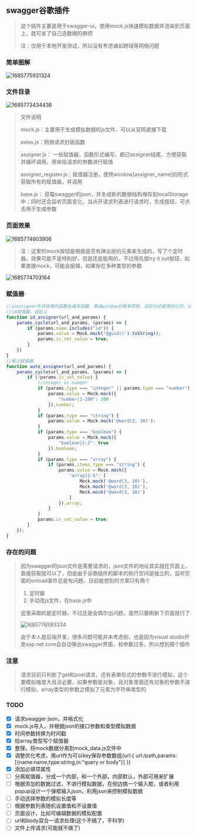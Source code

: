 ## swagger谷歌插件

> 这个插件主要是用于swagger-ui，使用mock.js快速模拟数据并渲染到页面上，就可省了自己造数据的麻烦
>
> 注：仅用于本地开发测试，所以没有考虑诸如跨域等网络问题

### 简单图解

![1685775931324](/images/1685775931324.jpg)

### 文件目录

![1685773434436](/images/1685773434436.jpg)

> 文件说明
>
> mock.js：主要用于生成模拟数据的js文件，可以从官网直接下载
>
> axios.js：网络请求封装函数
>
> assigner.js： 一些赋值器，函数形式编写，都已assigner结尾，方便获取并循环调用，用来给请求的参数进行赋值
>
> assigner_register.js：赋值器注册，使用window[assigner_name]的形式获取所有的赋值器，并调用
>
> base.js： 获取swagger的json，并生成新的数据结构保存到localStorage中；同时还会监听页面变化，当点开请求列表进行请求时，生成按钮，可点击用于生成参数

### 页面效果

![1685774603906](/images/1685774603906.jpg)

> 注：这里的mock按钮是根据是否有弹出层的元素来生成的，写了个定时器，效果可能不是特别好，但是还是能用的，不过得先按try it out按钮，如果直接mock，可能会报错，如果存在多种类型的参数

![1685774703164](/images/1685774703164.jpg)

### 赋值器

```javascript
//以assigner形式结尾的函数名编写函数，再由window对象来获取，这部分还是得优化的，比如mock还是封装出来会好点
//id赋值器，自定义
function id_assigner(url_and_params) {
    params_cycle(url_and_params, (params) => {
        if (params.name.includes("id")) {
            params.value = Mock.mock('@guid()').toString();
            params.is_set_value = true;
        }
    })
}
//默认赋值器
function auto_assigner(url_and_params) {
    params_cycle(url_and_params, (params) => {
        if (!params.is_set_value) {
            //integer or number
            if (params.type === "integer" || params.type === "number") {
                params.value = Mock.mock({
                    "number|1-100": 100
                }).number;
            }
            if (params.type === "string") {
                params.value = Mock.mock('@word(3, 10)');
            }
            if (params.type === "boolean") {
                params.value = Mock.mock({
                    "boolean|1-2": true
                }).boolean;
            }
            if (params.type === "array") {
                if (params.items_type === "string") {
                    params.value = Mock.mock({
                        "array|2-5": [
                            Mock.mock('@word(3, 10)'),
                            Mock.mock('@word(3, 10)'),
                            Mock.mock('@word(3, 10)')
                        ]
                    }).array;
                }
            }
            params.is_set_value = true;
        }
    });
}
```

### 存在的问题

> 因为swagger的json文件是需要请求的，json文件的地址其实就在页面上，直接获取就可以了，但是由于谷歌插件的脚本的执行空间是独立的，监听页面的onload事件总是有问题，目前能想到的方案只有两个
>
> 1. 定时器
> 2. 手动改js文件，在base.js中
>
> 这里采取的是定时器，不过还是会偶尔出问题，虽然只要刷新下页面就行了
>
> ![1685776593334](/images/1685776593334.jpg)
>
> 由于本人是后端开发，很多问题可能并未考虑到，也是因为visual studio开发asp.net core会自动弹出swagger界面，和参数过多，所以想到搞个插件

### 注意

> 请求目前只判断了get和post请求，还有表单形式的参数不进行模拟，这个要模拟难度大且没必要，如果参数是对象，且对象里面还有对象的参数不进行模拟，array类型的参数之模拟了元素为字符串类型的

### TODO

- [x] 请求swagger json，并格式化
- [x] mock.js导入，并根据json的接口参数和类型模拟数据
- [x] 时间参数转换为时间戳
- [x] 给array类型写个赋值器
- [x] 整理，将mock数据分离到mock_data.js文件中
- [x] 调整优化考虑，用url作为可以key保存参数数组{url:{ url:/path,params:[{name:name,type:string,in:"query or body"}] }}
- [x] 添加必填项属性
- [ ] 分离赋值器，分成一个内部，和一个外部，内部默认，外部可用来扩展
- [ ] 根据添加的数据过滤，不进行模拟数据，在侧边搞一个输入框，或者利用popup设计一个弹框输入json，利用json来控制模拟数据
- [ ] 手动选择参数的模拟长度等
- [ ] 根据参数列表随机设置值和不设置值
- [ ] 页面设计，比如可编辑数据的模拟配置
- [ ] url和body双合一请求处理(这个不搞了，不科学)
- [ ] 文件上传请求(可能就不做了)